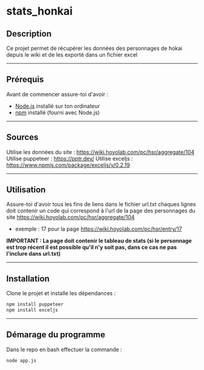 # stats_honkai

## Description
Ce projet permet de récupérer les données des personnages de hokai depuis le wiki et de les exporté dans un fichier excel

---

## Prérequis
Avant de commencer assure-toi d'avoir :
- [Node.js](https://nodejs.org/) installé sur ton ordinateur
- [npm](https://www.npmjs.com/) installé (fourni avec Node.js)

---

## Sources
Utilise les données du site : https://wiki.hoyolab.com/pc/hsr/aggregate/104
Utilise puppeteer : https://pptr.dev/
Utilise exceljs : https://www.npmjs.com/package/exceljs/v/0.2.19

---


## Utilisation
Assure-toi d'avoir tous les fins de liens dans le fichier url.txt
chaques lignes doit contenir un code qui correspond à l'url de la page des personnages du site https://wiki.hoyolab.com/pc/hsr/aggregate/104
- exemple : 17 pour la page https://wiki.hoyolab.com/pc/hsr/entry/17

**IMPORTANT : La page doit contenir le tableau de stats (si le personnage est trop récent il est possible qu'il n'y soit pas, dans ce cas ne pas l'inclure dans url.txt)**

---

## Installation
Clone le projet et installe les dépendances :
```sh
npm install puppeteer
npm install exceljs
```

---

## Démarage du programme
Dans le repo en bash effectuer la commande :
```sh
node app.js
```

